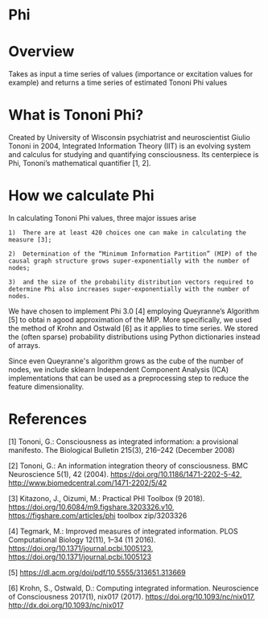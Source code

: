 # Phi

# Overview

Takes as input a time series of values (importance or excitation values
for example) and returns a time series of estimated Tononi Phi values

# What is Tononi Phi?

Created by University of Wisconsin psychiatrist and neuroscientist Giulio Tononi in
2004, Integrated Information Theory (IIT) is an evolving system and calculus for
studying and quantifying consciousness. Its centerpiece is Phi, Tononi’s
mathematical quantifier [1, 2].

# How we calculate Phi

In calculating Tononi Phi values, three major issues arise

    1)  There are at least 420 choices one can make in calculating the measure [3];
    
    2)  Determination of the “Minimum Information Partition” (MIP) of the causal graph structure grows super-exponentially with the number of nodes;
    
    3)  and the size of the probability distribution vectors required to determine Phi also increases super-exponentially with the number of nodes. 
    
We have chosen to implement Phi 3.0 [4] employing Queyranne’s Algorithm [5] to
obtai n agood approximation of the MIP. More specifically, we used the method of
Krohn and Ostwald [6] as it applies to time series.  We stored the (often sparse)
probability distributions using Python dictionaries instead of arrays.

Since even Queyranne's algorithm grows as the cube of the number of nodes, we
include sklearn Independent Component Analysis (ICA) implementations that can be
used as a preprocessing step to reduce the feature dimensionality.

# References

[1] Tononi, G.: Consciousness as integrated information: a provisional manifesto. The Biological Bulletin 215(3), 216–242 (December 2008)

[2] Tononi, G.: An information integration theory of consciousness. BMC
Neuroscience 5(1), 42 (2004). https://doi.org/10.1186/1471-2202-5-42,
http://www.biomedcentral.com/1471-2202/5/42

[3] Kitazono, J., Oizumi, M.: Practical PHI Toolbox
(9 2018). https://doi.org/10.6084/m9.figshare.3203326.v10,
https://figshare.com/articles/phi toolbox zip/3203326

[4] Tegmark, M.: Improved measures of integrated information. PLOS Computational
Biology 12(11), 1–34 (11 2016). https://doi.org/10.1371/journal.pcbi.1005123,
https://doi.org/10.1371/journal.pcbi.1005123

[5] https://dl.acm.org/doi/pdf/10.5555/313651.313669

[6] Krohn, S., Ostwald, D.: Computing integrated information. Neuroscience
of Consciousness 2017(1), nix017 (2017). https://doi.org/10.1093/nc/nix017,
http://dx.doi.org/10.1093/nc/nix017
